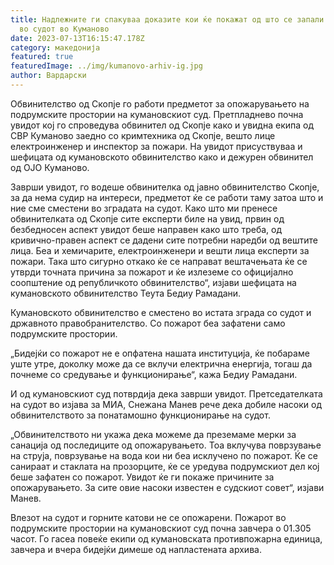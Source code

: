 ```yaml
---
title: Надлежните ги спакуваа доказите кои ќе покажат од што се запали архивата
  во судот во Куманово
date: 2023-07-13T16:15:47.178Z
category: македонија
featured: true
featuredImage: ../img/kumanovo-arhiv-ig.jpg
author: Вардарски
---
```

<!--StartFragment-->

Обвинителство од Скопје го работи предметот за опожарувањето на подрумските простории на кумановскиот суд. Претпладнево почна увидот кој го спроведува обвинител од Скопје како и увидна екипа од СВР Куманово заедно со кримтехника од Скопје, вешто лице електроинженер и инспектор за пожари. На увидот присуствуваа и шефицата од кумановското обвинителство како и дежурен обвинител од ОЈО Куманово.



<!--EndFragment--><!--StartFragment-->

Заврши увидот, го водеше обвинителка од јавно обвинителство Скопје, за да нема судир на интереси, предметот ќе се работи таму затоа што и ние сме сместени во зградата на судот. Како што ми пренесе обвинителката од Скопје сите експерти биле на увид, првин од безбедносен аспект увидот беше направен како што треба, од кривично-правен аспект се дадени сите потребни наредби од вештите лица. Беа и хемичарите, електроинженери и вешти лица експерти за пожари. Така што сигурно откако ќе се направат вештачењата ќе се утврди точната причина за пожарот и ќе излеземе со официјално соопштение од републичкото обвинителство“, изјави шефицата на кумановското обвинителство Теута Бедиу Рамадани.

Кумановското обвинителство е сместено во истата зграда со судот и државното правобранителство. Со пожарот беа зафатени само подрумските простории.

„Бидејќи со пожарот не е опфатена нашата институција, ќе побараме уште утре, доколку може да се вклучи електрична енергија, тогаш да почнеме со средување и функционирање“, кажа Бедиу Рамадани.

И од кумановскиот суд потврдија дека заврши увидот. Претседателката на судот во изјава за МИА, Снежана Манев рече дека добиле насоки од обвинителството за понатамошно функционирање на судот.

„Обвинителството ни укажа дека можеме да преземаме мерки за санација од последиците од опожарувањето. Тоа вклучува поврзување на струја, поврзување на вода кои ни беа исклучено по пожарот. Ќе се санираат и стаклата на прозорците, ќе се уредува подрумскиот дел кој беше зафатен со пожарот. Увидот ќе ги покаже причините за опожарувањето. За сите овие насоки известен е судскиот совет“, изјави Манев.

Влезот на судот и горните катови не се опожарени. Пожарот во подрумските простории на кумановскиот суд почна завчера о 01.305 часот. Го гасеа повеќе екипи од кумановската противпожарна единица, завчера и вчера бидејќи димеше од напластената архива.

<!--EndFragment-->